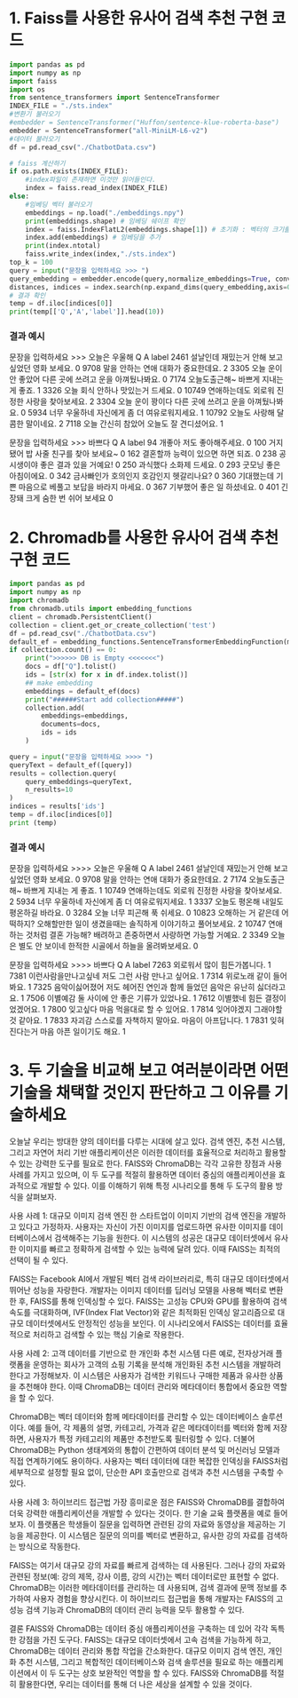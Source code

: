 # 1. Faiss를 사용한 유사어 검색 추천 구현 코드
```python
import pandas as pd
import numpy as np
import faiss
import os
from sentence_transformers import SentenceTransformer
INDEX_FILE = "./sts.index"
#변환기 불러오기
#embedder = SentenceTransformer("Huffon/sentence-klue-roberta-base")
embedder = SentenceTransformer("all-MiniLM-L6-v2")
#데이터 불러오기
df = pd.read_csv("./ChatbotData.csv")

# faiss 계산하기
if os.path.exists(INDEX_FILE):
    #index파일이 존재하면 이것만 읽어들인다.
    index = faiss.read_index(INDEX_FILE)
else:
    #임베딩 벡터 불러오기
    embeddings = np.load("./embeddings.npy")
    print(embeddings.shape) # 임베딩 쉐이프 확인
    index = faiss.IndexFlatL2(embeddings.shape[1]) # 초기화 : 벡터의 크기를 지정
    index.add(embeddings) # 임베딩을 추가
    print(index.ntotal)
    faiss.write_index(index,"./sts.index")
top_k = 100
query = input("문장을 입력하세요 >>> ")
query_embedding = embedder.encode(query,normalize_embeddings=True, convert_to_tensor=True)
distances, indices = index.search(np.expand_dims(query_embedding,axis=0),top_k)
# 결과 확인
temp = df.iloc[indices[0]]
print(temp[['Q','A','label']].head(10))
```
### 결과 예시
문장을 입력하세요 >>> 오늘은 우울해
                  Q                     A  label
2461   설날인데 재밌는거 안해        보고 싶었던 영화 보세요.      0
9708      말을 안하는 연애            대화가 중요한데요.      2
3305    오늘 운이 안 좋았어  다른 곳에 쓰려고 운을 아껴뒀나봐요.      0
7174        오늘도출근해~         바쁘게 지내는 게 좋죠.      1
3326      오늘 회식 안하나             맛있는거 드세요.      0
10749    연애하는데도 외로워        진정한 사랑을 찾아보세요.      2
3304      오늘 운이 꽝이다  다른 곳에 쓰려고 운을 아껴뒀나봐요.      0
5934        너무 우울하네     자신에게 좀 더 여유로워지세요.      1
10792       오늘도 사랑해             달콤한 말이네요.      2
7118     오늘 간신히 참았어          오늘도 잘 견디셨어요.      1

문장을 입력하세요 >>> 바쁘다
         Q                         A  label
94     개좋아                저도 좋아해주세요.      0
100   거지됐어          밥 사줄 친구를 찾아 보세요~      0
162   결혼할까            능력이 있으면 하면 되죠.      0
238  공시생이야             좋은 결과 있을 거예요!      0
250   과식했다                  소화제 드세요.      0
293    굿모닝                 좋은 아침이에요.      0
342  금사빠인가          호의인지 호감인지 헷갈리나요?      0
360  기대했는데  기쁜 마음으로 베풀고 보답을 바라지 마세요.      0
367   기부했어                좋은 일 하셨네요.      0
401    긴장돼            크게 숨한 번 쉬어 보세요      0

# 2. Chromadb를 사용한 유사어 검색 추천 구현 코드
```python
import pandas as pd
import numpy as np
import chromadb
from chromadb.utils import embedding_functions
client = chromadb.PersistentClient()
collection = client.get_or_create_collection('test')
df = pd.read_csv("./ChatbotData.csv")
default_ef = embedding_functions.SentenceTransformerEmbeddingFunction(model_name="all-MiniLM-L6-v2")
if collection.count() == 0:
    print(">>>>>> DB is Empty <<<<<<<")
    docs = df["Q"].tolist()
    ids = [str(x) for x in df.index.tolist()]
    ## make embedding
    embeddings = default_ef(docs)
    print("######Start add collection#####")
    collection.add(
        embeddings=embeddings,
        documents=docs,
        ids = ids
    )

query = input("문장을 입력하세요 >>>> ")
queryText = default_ef([query])
results = collection.query(
    query_embeddings=queryText,
    n_results=10
)
indices = results['ids']
temp = df.iloc[indices[0]]
print (temp)
```
### 결과 예시
문장을 입력하세요 >>>> 오늘은 우울해
                      Q                                 A  label
2461       설날인데 재밌는거 안해                    보고 싶었던 영화 보세요.      0
9708          말을 안하는 연애                        대화가 중요한데요.      2
7174            오늘도출근해~                     바쁘게 지내는 게 좋죠.      1
10749        연애하는데도 외로워                    진정한 사랑을 찾아보세요.      2
5934            너무 우울하네                 자신에게 좀 더 여유로워지세요.      1
3337            오늘도 평온해                     내일도 평온하길 바라요.      0
3284          오늘 너무 피곤해                            푹 쉬세요.      0
10823  오해하는 거 같은데 어떡하지?  오해할만한 일이 생겼을때는 솔직하게 이야기하고 풀어보세요.      2
10747  연애하는 것처럼 결혼 가능해?          배려하고 존중하면서 사랑하면 가능할 거예요.      2
3349       오늘은 별도 안 보이네              한적한 시골에서 하늘을 올려봐보세요.      0

문장을 입력하세요 >>>> 바쁘다
               Q                                 A  label
7263        외로워서                        많이 힘든가봅니다.      1
7381  이런사람을만나고싶네                 저도 그런 사람 만나고 싶어요.      1
7314        위로노래                          같이 들어봐요.      1
7325     음악이싫어졌어  저도 헤어진 연인과 함께 들었던 음악은 유난히 싫더라고요.      1
7506        이별예감              둘 사이에 안 좋은 기류가 있었나요.      1
7612        이별했네                       힘든 결정이었겠어요.      1
7800        잊고싶다                  마음 먹을대로 할 수 있어요.      1
7814       잊어야겠지                       그래야할 것 같아요.      1
7833         자괴감         스스로를 자책하지 말아요. 마음이 아프답니다.      1
7831      잊혀진다는거                    마음 아픈 일이기도 해요.      1


# 3. 두 기술을 비교해 보고 여러분이라면 어떤 기술을 채택할 것인지 판단하고 그 이유를 기술하세요
오늘날 우리는 방대한 양의 데이터를 다루는 시대에 살고 있다. 검색 엔진, 추천 시스템, 그리고 자연어 처리 기반 애플리케이션은 이러한 데이터를 효율적으로 처리하고 활용할 수 있는 강력한 도구를 필요로 한다. FAISS와 ChromaDB는 각각 고유한 장점과 사용 사례를 가지고 있으며, 이 두 도구를 적절히 활용하면 데이터 중심의 애플리케이션을 효과적으로 개발할 수 있다. 이를 이해하기 위해 특정 시나리오를 통해 두 도구의 활용 방식을 살펴보자.

사용 사례 1: 대규모 이미지 검색 엔진
한 스타트업이 이미지 기반의 검색 엔진을 개발하고 있다고 가정하자. 사용자는 자신이 가진 이미지를 업로드하면 유사한 이미지를 데이터베이스에서 검색해주는 기능을 원한다. 이 시스템의 성공은 대규모 데이터셋에서 유사한 이미지를 빠르고 정확하게 검색할 수 있는 능력에 달려 있다. 이때 FAISS는 최적의 선택이 될 수 있다.

FAISS는 Facebook AI에서 개발된 벡터 검색 라이브러리로, 특히 대규모 데이터셋에서 뛰어난 성능을 자랑한다. 개발자는 이미지 데이터를 딥러닝 모델을 사용해 벡터로 변환한 후, FAISS를 통해 인덱싱할 수 있다. FAISS는 고성능 CPU와 GPU를 활용하여 검색 속도를 극대화하며, IVF(Index Flat Vector)와 같은 최적화된 인덱싱 알고리즘으로 대규모 데이터셋에서도 안정적인 성능을 보인다. 이 시나리오에서 FAISS는 데이터를 효율적으로 처리하고 검색할 수 있는 핵심 기술로 작용한다.

사용 사례 2: 고객 데이터를 기반으로 한 개인화 추천 시스템
다른 예로, 전자상거래 플랫폼을 운영하는 회사가 고객의 쇼핑 기록을 분석해 개인화된 추천 시스템을 개발하려 한다고 가정해보자. 이 시스템은 사용자가 검색한 키워드나 구매한 제품과 유사한 상품을 추천해야 한다. 이때 ChromaDB는 데이터 관리와 메타데이터 통합에서 중요한 역할을 할 수 있다.

ChromaDB는 벡터 데이터와 함께 메타데이터를 관리할 수 있는 데이터베이스 솔루션이다. 예를 들어, 각 제품의 설명, 카테고리, 가격과 같은 메타데이터를 벡터와 함께 저장하면, 사용자가 특정 카테고리의 제품만 추천받도록 필터링할 수 있다. 더불어 ChromaDB는 Python 생태계와의 통합이 간편하여 데이터 분석 및 머신러닝 모델과 직접 연계하기에도 용이하다. 사용자는 벡터 데이터에 대한 복잡한 인덱싱을 FAISS처럼 세부적으로 설정할 필요 없이, 단순한 API 호출만으로 검색과 추천 시스템을 구축할 수 있다.

사용 사례 3: 하이브리드 접근법
가장 흥미로운 점은 FAISS와 ChromaDB를 결합하여 더욱 강력한 애플리케이션을 개발할 수 있다는 것이다. 한 기술 교육 플랫폼을 예로 들어보자. 이 플랫폼은 학생들이 질문을 입력하면 관련된 강의 자료와 동영상을 제공하는 기능을 제공한다. 이 시스템은 질문의 의미를 벡터로 변환하고, 유사한 강의 자료를 검색하는 방식으로 작동한다.

FAISS는 여기서 대규모 강의 자료를 빠르게 검색하는 데 사용된다. 그러나 강의 자료와 관련된 정보(예: 강의 제목, 강사 이름, 강의 시간)는 벡터 데이터로만 표현할 수 없다. ChromaDB는 이러한 메타데이터를 관리하는 데 사용되며, 검색 결과에 문맥 정보를 추가하여 사용자 경험을 향상시킨다. 이 하이브리드 접근법을 통해 개발자는 FAISS의 고성능 검색 기능과 ChromaDB의 데이터 관리 능력을 모두 활용할 수 있다.

결론
FAISS와 ChromaDB는 데이터 중심 애플리케이션을 구축하는 데 있어 각각 독특한 강점을 가진 도구다. FAISS는 대규모 데이터셋에서 고속 검색을 가능하게 하고, ChromaDB는 데이터 관리와 통합 작업을 간소화한다. 대규모 이미지 검색 엔진, 개인화 추천 시스템, 그리고 복합적인 데이터베이스와 검색 솔루션을 필요로 하는 애플리케이션에서 이 두 도구는 상호 보완적인 역할을 할 수 있다. FAISS와 ChromaDB를 적절히 활용한다면, 우리는 데이터를 통해 더 나은 세상을 설계할 수 있을 것이다.